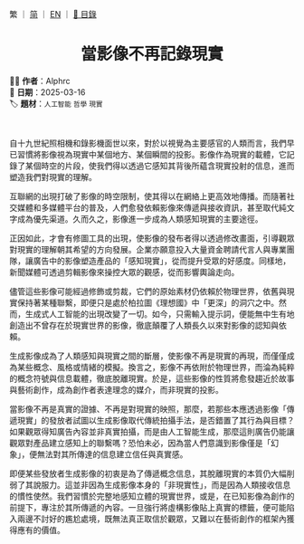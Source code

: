 繁 ｜ [简](../SC/2025-03-16_1.md) ｜ [EN](../EN/2025-03-16_1.md) ｜ [📁 目錄](../README.md)

<h1 align="center">當影像不再記錄現實</h1>

✍🏻 **作者**：Alphrc  
📅 **日期**：2025-03-16  
🏷️ **題材**：`人工智能` `哲學` `現實`

<br>

自十九世紀照相機和錄影機面世以來，對於以視覺為主要感官的人類而言，我們早已習慣將影像視為現實中某個地方、某個瞬間的投影。影像作為現實的載體，它記錄了某個時空的片段，使我們得以透過它感知其背後所藴含現實投射的信息，進而塑造我們對現實的理解。

互聯網的出現打破了影像的時空限制，使其得以在網絡上更高效地傳播。而隨著社交媒體和多媒體平台的普及，人們愈發依賴影像來傳遞與接收資訊，甚至取代純文字成為優先渠道。久而久之，影像進一步成為人類感知現實的主要途徑。

正因如此，才會有修圖工具的出現，使影像的發布者得以透過修改畫面，引導觀眾對現實的理解朝其希望的方向發展。企業亦願意投入大量資金聘請代言人與專業團隊，讓廣告中的影像塑造產品的「感知現實」，從而提升受眾的好感度。同樣地，新聞媒體可透過剪輯影像來操控大眾的觀感，從而影響輿論走向。

儘管這些影像可能經過修飾或剪裁，它們的原始素材仍依賴於物理世界，依舊與現實保持著某種聯繫，即便只是處於柏拉圖《理想國》中「更深」的洞穴之中。然而，生成式人工智能的出現改變了一切。如今，只需輸入提示詞，便能無中生有地創造出不曾存在於現實世界的影像，徹底顛覆了人類長久以來對影像的認知與依賴。

生成影像成為了人類感知與現實之間的斷層，使影像不再是現實的再現，而僅僅成為某些概念、風格或情緒的模擬。換言之，影像不再依附於物理世界，而淪為純粹的概念符號與信息載體，徹底脫離現實。於是，這些影像的性質將愈發趨近於故事與藝術創作，成為創作者表達理念的媒介，而非現實的投影。

當影像不再是真實的證據、不再是對現實的映照，那麼，若那些本應透過影像「傳遞現實」的發放者試圖以生成影像取代傳統拍攝手法，是否錯置了其行為與目標？如果觀眾得知廣告內容並非真實拍攝，而是由人工智能生成，那麼這則廣告仍能讓觀眾對產品建立感知上的聯繫嗎？恐怕未必，因為當人們意識到影像僅是「幻象」，便無法對其所傳達的信息建立信任與真實感。

即便某些發放者生成影像的初衷是為了傳遞概念信息，其脫離現實的本質仍大幅削弱了其說服力。這並非因為生成影像本身的「非現實性」，而是因為人類接收信息的慣性使然。我們習慣於完整地感知立體的現實世界，或是，在已知影像為創作的前提下，專注於其所傳遞的內容。一旦強行將虛構影像貼上真實的標籤，便可能陷入兩邊不討好的尷尬處境，既無法真正取信於觀眾，又難以在藝術創作的框架內獲得應有的價值。
